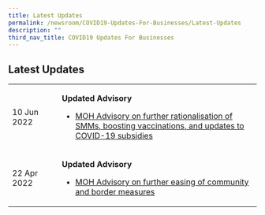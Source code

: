 ```yaml
---
title: Latest Updates
permalink: /newsroom/COVID19-Updates-For-Businesses/Latest-Updates
description: ""
third_nav_title: COVID19 Updates For Businesses
---
```

## Latest Updates

<table style="width:100%;">
 <tr>
	 <td style="width:15%;">
		 <p>10 Jun 2022</p>
	 </td>
	 <td>
		 <p><b>Updated Advisory</b>
		<ul>
<li><a href="https://www.moh.gov.sg/news-highlights/details/further-rationalisation-of-smms-boosting-vaccinations-and-updates-to-covid-19-subsidies">MOH Advisory on further rationalisation of SMMs, boosting vaccinations, and updates to COVID-19 subsidies</a></li>
		 </ul>
		 </p>
	 </td>
	</tr>
	
<tr>
	<td style="width:20%;">
		<p>22 Apr 2022</p>
	</td>
	<td>
		<p>
			<b>Updated Advisory</b>
			<ul>
				<li><a href="https://www.moh.gov.sg/news-highlights/details/further-easing-of-community-and-border-measures">MOH Advisory on further easing of community and border measures</a></li>
			</ul>
		</p>
	</td>
</tr>

</table>